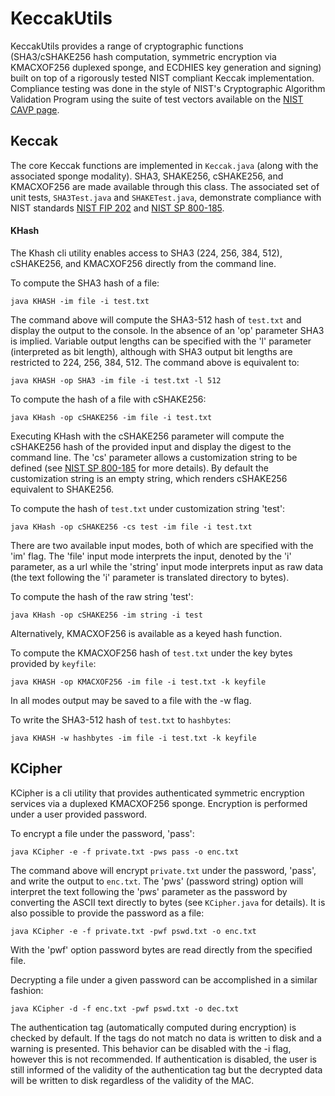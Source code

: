 # KeccakUtils

KeccakUtils provides a range of cryptographic functions (SHA3/cSHAKE256 hash computation, symmetric encryption via KMACXOF256 duplexed sponge, and ECDHIES key generation and signing) built on top of a rigorously tested NIST compliant Keccak implementation. Compliance testing was done in the style of NIST's Cryptographic Algorithm Validation Program using the suite of test vectors available on the [NIST CAVP page](https://csrc.nist.gov/Projects/cryptographic-algorithm-validation-program/Secure-Hashing).

## Keccak
The core Keccak functions are implemented in ```Keccak.java``` (along with the associated sponge modality). SHA3, SHAKE256, cSHAKE256, and KMACXOF256 are made available through this class. The associated set of unit tests, ```SHA3Test.java``` and ```SHAKETest.java```, demonstrate compliance with NIST standards [NIST FIP 202](https://nvlpubs.nist.gov/nistpubs/FIPS/NIST.FIPS.202.pdf) and [NIST SP 800-185](https://nvlpubs.nist.gov/nistpubs/SpecialPublications/NIST.SP.800-185.pdf).

#### KHash
The Khash cli utility enables access to SHA3 (224, 256, 384, 512), cSHAKE256, and KMACXOF256 directly from the command line.

To compute the SHA3 hash of a file:

```aidl
java KHASH -im file -i test.txt
```
The command above will compute the SHA3-512 hash of ```test.txt``` and display the output to the console. In the absence of an 'op' parameter SHA3 is implied. Variable output lengths can be specified with the 'l' parameter (interpreted as bit length), although with SHA3 output bit lengths are restricted to 224, 256, 384, 512. The command above is equivalent to:

```aidl
java KHASH -op SHA3 -im file -i test.txt -l 512
```

To compute the hash of a file with cSHAKE256:
```aidl
java KHash -op cSHAKE256 -im file -i test.txt 
```
Executing KHash with the cSHAKE256 parameter will compute the cSHAKE256 hash of the provided input and display the digest to the command line. The 'cs' parameter allows a customization string to be defined (see [NIST SP 800-185](https://nvlpubs.nist.gov/nistpubs/SpecialPublications/NIST.SP.800-185.pdf) for more details). By default the customization string is an empty string, which renders cSHAKE256 equivalent to SHAKE256.

To compute the hash of ```test.txt``` under customization string 'test':
```aidl
java KHash -op cSHAKE256 -cs test -im file -i test.txt 
```

There are two available input modes, both of which are specified with the 'im' flag. The 'file' input mode interprets the input, denoted by the 'i' parameter, as a url while the 'string' input mode interprets input as raw data (the text following the 'i' parameter is translated directory to bytes). 

To compute the hash of the raw string 'test':
```aidl
java KHash -op cSHAKE256 -im string -i test
``` 

Alternatively, KMACXOF256 is available as a keyed hash function. 

To compute the KMACXOF256 hash of ```test.txt``` under the key bytes provided by ```keyfile```:
```aidl
java KHASH -op KMACXOF256 -im file -i test.txt -k keyfile 
```

In all modes output may be saved to a file with the -w flag. 

To write the SHA3-512 hash of ```test.txt``` to ```hashbytes```:
```aidl
java KHASH -w hashbytes -im file -i test.txt -k keyfile
```

## KCipher
KCipher is a cli utility that provides authenticated symmetric encryption services via a duplexed KMACXOF256 sponge. Encryption is performed under a user provided password. 

To encrypt a file under the password, 'pass':
```aidl
java KCipher -e -f private.txt -pws pass -o enc.txt 
```

The command above will encrypt ```private.txt``` under the password, 'pass', and write the output to ```enc.txt```. The 'pws' (password string) option will interpret the text following the 'pws' parameter as the password by converting the ASCII text directly to bytes (see ```KCipher.java``` for details). It is also possible to provide the password as a file:

```aidl
java KCipher -e -f private.txt -pwf pswd.txt -o enc.txt
```
With the 'pwf' option password bytes are read directly from the specified file. 

Decrypting a file under a given password can be accomplished in a similar fashion:
```aidl
java KCipher -d -f enc.txt -pwf pswd.txt -o dec.txt
```

The authentication tag (automatically computed during encryption) is checked by default. If the tags do not match no data is written to disk and a warning is presented. This behavior can be disabled with the -i flag, however this is not recommended. If authentication is disabled, the user is still informed of the validity of the authentication tag but the decrypted data will be written to disk regardless of the validity of the MAC.
